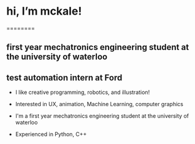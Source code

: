 # hi, I’m mckale!
========

## first year mechatronics engineering student at the university of waterloo
## test automation intern at Ford

* I like creative programming, robotics, and illustration!
* Interested in UX, animation, Machine Learning, computer graphics
* I'm a first year mechatronics engineering student at the university of waterloo

* Experienced in Python, C++


<!---
mckalechung/mckalechung is a ✨ special ✨ repository because its `README.md` (this file) appears on your GitHub profile.
You can click the Preview link to take a look at your changes.
--->
